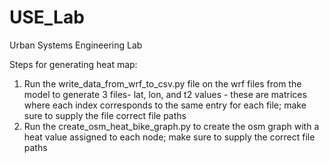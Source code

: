 # USE_Lab
Urban Systems Engineering Lab

Steps for generating heat map:
1. Run the write_data_from_wrf_to_csv.py file on the wrf files from the model to generate 3 files- lat, lon, and t2 values - these are matrices where each index corresponds to the same entry for each file; make sure to supply the file correct file paths
2. Run the create_osm_heat_bike_graph.py to create the osm graph with a heat value assigned to each node; make sure to supply the correct file paths 